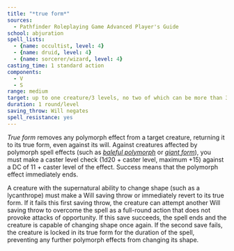 ```yaml
---
title: "*true form*"
sources:
  - Pathfinder Roleplaying Game Advanced Player's Guide
school: abjuration
spell_lists:
  - {name: occultist, level: 4}
  - {name: druid, level: 4}
  - {name: sorcerer/wizard, level: 4}
casting_time: 1 standard action
components:
  - V
  - S
range: medium
target: up to one creature/3 levels, no two of which can be more than 30 ft. apart
duration: 1 round/level
saving_throw: Will negates
spell_resistance: yes
---
```


*True form* removes any polymorph effect from a target creature, returning it to its true form, even against its will. Against creatures affected by polymorph spell effects (such as [*baleful polymorph*](/spells/baleful-polymorph/) or [*giant form*](/spells/giant-form/)), you must make a caster level check (1d20 + caster level, maximum +15) against a DC of 11 + caster level of the effect. Success means that the polymorph effect immediately ends.

A creature with the supernatural ability to change shape (such as a lycanthrope) must make a Will saving throw or immediately revert to its true form. If it fails this first saving throw, the creature can attempt another Will saving throw to overcome the spell as a full-round action that does not provoke attacks of opportunity. If this save succeeds, the spell ends and the creature is capable of changing shape once again. If the second save fails, the creature is locked in its true form for the duration of the spell, preventing any further polymorph effects from changing its shape.

